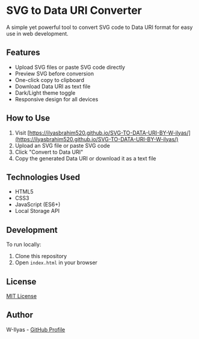 # SVG to Data URI Converter

A simple yet powerful tool to convert SVG code to Data URI format for easy use in web development.

## Features

- Upload SVG files or paste SVG code directly
- Preview SVG before conversion
- One-click copy to clipboard
- Download Data URI as text file
- Dark/Light theme toggle
- Responsive design for all devices

## How to Use

1. Visit [https://ilyasbrahim520.github.io/SVG-TO-DATA-URI-BY-W-ilyas/](https://ilyasbrahim520.github.io/SVG-TO-DATA-URI-BY-W-ilyas/)
2. Upload an SVG file or paste SVG code
3. Click "Convert to Data URI"
4. Copy the generated Data URI or download it as a text file

## Technologies Used

- HTML5
- CSS3 
- JavaScript (ES6+)
- Local Storage API

## Development

To run locally:

1. Clone this repository
2. Open `index.html` in your browser

## License

[MIT License](LICENSE)

## Author

W-Ilyas - [GitHub Profile](https://github.com/yourusername)